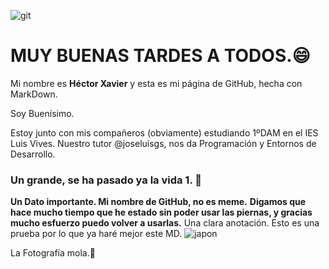  ![git](https://statics.rubenortiz.es/wp-content/uploads/2020/10/04105143/GitHub_Logo.png)
# MUY BUENAS TARDES A TODOS.😄
  Mi nombre es **Héctor Xavier** y esta es mi página de GitHub, hecha con MarkDown. 
  
  Soy Buenísimo.


 Estoy junto con mis compañeros (obviamente) estudiando 1ºDAM en el IES Luis Vives.
 Nuestro tutor @joseluisgs, nos da Programación y Entornos de Desarrollo. 
 ### Un grande, se ha pasado ya la vida 1. 👺
  **Un Dato importante. Mi nombre de GitHub, no es meme.**
  **Digamos que hace mucho tiempo que he estado sin poder usar las piernas, y gracias mucho esfuerzo puedo volver a usarlas.**
Una clara anotación. Esto es una prueba por lo que ya haré mejor este MD.
![japon](https://images.unsplash.com/photo-1528360983277-13d401cdc186?ixlib=rb-1.2.1&ixid=MnwxMjA3fDB8MHxleHBsb3JlLWZlZWR8Nnx8fGVufDB8fHx8&w=1000&q=80)

La Fotografía mola.👹

  
<!--
**XavierSinPiernas/XavierSinPiernas** is a ✨ _special_ ✨ repository because its `README.md` (this file) appears on your GitHub profile.

Here are some ideas to get you started:

- 🔭 I’m currently working on ...
- 🌱 I’m currently learning ...
- 👯 I’m looking to collaborate on ...
- 🤔 I’m looking for help with ...
- 💬 Ask me about ...
- 📫 How to reach me: ...
- 😄 Pronouns: ...
- ⚡ Fun fact: ...
-->
